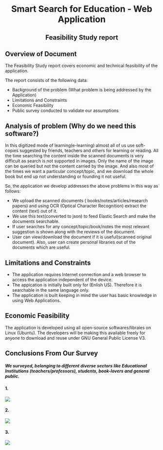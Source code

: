 
<div align=center>
<h1> Smart Search for Education - Web Application </h1>

<h2> Feasibility Study report </h2>
</div>

## Overview of Document

The Feasibility Study report covers economic and technical feasibility of the application.

The report consists of the following data:

- Background of the problem (What problem is being addressed by the Application)
- Limitations and Constraints
- Economic Feasibility
- Public survey conducted to validate our assumptions


## Analysis of problem (Why do we need this software?)

In this digitized mode of learning(e-learning) almost all of us use soft-copies suggested by friends, teachers and others for learning or reading. All the time searching the content inside the scanned documents is very difficult as search is not supported in images. Only the name of the image can be queried but not the content carried by the image.
And also most of the times we want a particular concept/topic, and we download the whole book but end up not understanding or founding it not useful.

So, the application we develop addresses the above problems in this way as follows:
- We upload the scanned documents ( books/notes/articles/research papers) and using OCR (Optical Character Recognition) extract the content (text) out of it.
- We use this text(converted to json) to feed Elastic Search and make the documents searchable.
- If user searches for any concept/topic/book/notes the most relevant suggestion is shown along with the reviews of the document.
- User can view/download the document if it is useful(scanned original document).
Also, user can create personal libraries out of the documents which are useful.


## Limitations and Constraints

- The application requires Internet connection and a web browser to access the application independent of the device.
- The appication is initially built only for (Enlish US). Therefore it is searchable in the same language only.
- The application is built keeping in mind the user has basic knowledge in using Web Applications.


## Economic Feasibility
The application is developed using all open-source softwares/libraies on Linux (Ubuntu). The developers will be making this available freely for anyone to download and reuse under GNU General Public License V3.


## Conclusions From Our Survey

##### We surveyed, belonging to different diverse sectors like Educational Institutions (teachers/professors), students, book-lovers and general public.


#### 1.
![](https://cloud.githubusercontent.com/assets/16951071/18737515/fdb435b4-80af-11e6-8629-b1b9a5133df6.PNG)




#### 2.
![](https://cloud.githubusercontent.com/assets/16951071/18737516/fdb5baa6-80af-11e6-8ddd-2c50999e13b1.PNG)




#### 3.

![](https://cloud.githubusercontent.com/assets/16951071/18737517/fdb8ade2-80af-11e6-9ea3-ae85e40e9089.PNG)
